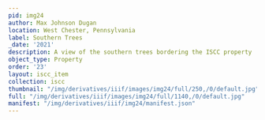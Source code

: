 ```yaml
---
pid: img24
author: Max Johnson Dugan
location: West Chester, Pennsylvania
label: Southern Trees
_date: '2021'
description: A view of the southern trees bordering the ISCC property
object_type: Property
order: '23'
layout: iscc_item
collection: iscc
thumbnail: "/img/derivatives/iiif/images/img24/full/250,/0/default.jpg"
full: "/img/derivatives/iiif/images/img24/full/1140,/0/default.jpg"
manifest: "/img/derivatives/iiif/img24/manifest.json"
---
```

